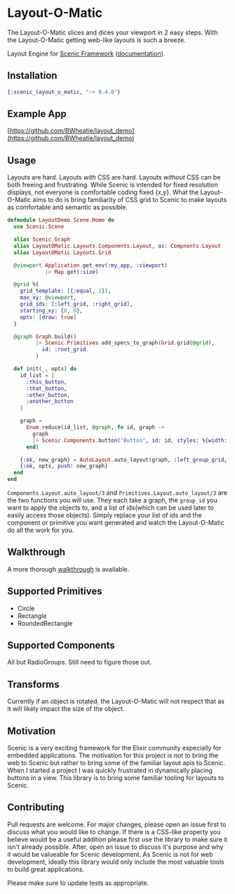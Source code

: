 # Layout-O-Matic

The Layout-O-Matic slices and dices your viewport in 2 easy steps. With the Layout-O-Matic getting web-like layouts is such a breeze.

Layout Engine for [Scenic Framework](https://github.com/boydm/scenic)
([documentation](http://hexdocs.pm/scenic_layout_o_matic/)).

## Installation

```elixir
{:scenic_layout_o_matic, "~> 0.4.0"}
```

## Example App
[https://github.com/BWheatie/layout_demo](https://github.com/BWheatie/layout_demo)

## Usage
Layouts are hard. Layouts _with_ CSS are hard. Layouts _without_ CSS can be both freeing and frustrating. While Scenic is intended for fixed resolution displays, not everyone is comfortable coding fixed {x,y}. What the Layout-O-Matic aims to do is bring familiarity of CSS grid to Scenic to make layouts as comfortable and semantic as possible.

```elixir
defmodule LayoutDemo.Scene.Home do
  use Scenic.Scene

  alias Scenic.Graph
  alias LayoutOMatic.Layouts.Components.Layout, as: Compnents.Layout
  alias LayoutOMatic.Layouts.Grid

  @viewport Application.get_env(:my_app, :viewport)
            |> Map.get(:size)

  @grid %{
    grid_template: [{:equal, 2}],
    max_xy: @viewport,
    grid_ids: [:left_grid, :right_grid],
    starting_xy: {0, 0},
    opts: [draw: true]
  }

  @graph Graph.build()
         |> Scenic.Primitives.add_specs_to_graph(Grid.grid(@grid),
           id: :root_grid
         )

  def init(_, opts) do
    id_list = [
      :this_button,
      :that_button,
      :other_button,
      :another_button
    ]

    graph =
      Enum.reduce(id_list, @graph, fn id, graph ->
        graph
        |> Scenic.Components.button("Button", id: id, styles: %{width: 80, height: 40})
      end)

    {:ok, new_graph} = AutoLayout.auto_layout(graph, :left_group_grid, id_list)
    {:ok, opts, push: new_graph}
  end
end
```
`Components.Layout.auto_layout/3` and `Primitives.Layout.auto_layout/3` are the two functions you will use. They each take a graph, the `group_id` you want to apply the objects to, and a list of ids(which can be used later to easily access those objects). Simply replace your list of ids and the component or primitive you want generated and watch the Layout-O-Matic do all the work for you.

## Walkthrough
A more thorough [walkthrough](./walkthrough.md) is available.

## Supported Primitives
* Circle
* Rectangle
* RoundedRectangle

## Supported Components
All but RadioGroups. Still need to figure those out.

## Transforms
Currently if an object is rotated, the Layout-O-Matic will not respect that as it will likely impact the size of the object.

## Motivation
Scenic is a very exciting framework for the Elixir community especially for embedded applications. The motivation for this project is not to bring the web to Scenic but rather to bring some of the familiar layout apis to Scenic. When I started a project I was quickly frustrated in dynamically placing buttons in a view. This library is to bring some familiar tooling for layouts to Scenic.

## Contributing
Pull requests are welcome. For major changes, please open an issue first to discuss what you would like to change. If there is a CSS-like property you believe would be a useful addition please first use the library to make sure it isn't already possible. After, open an issue to discuss it's purpose and why it would be valueable for Scenic development. As Scenic is not for web development, ideally this library would only include the most valuable tools to build great applications.

Please make sure to update tests as appropriate.
